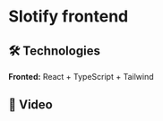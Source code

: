 # Slotify frontend

## 🛠 Technologies  
**Fronted:** React + TypeScript + Tailwind  
## 🎥 Video  
[](https://github.com/user-attachments/assets/a34000bf-576a-4773-96b2-561e86df398e)
